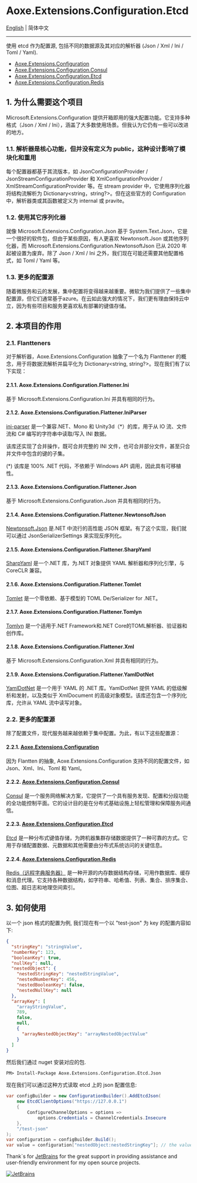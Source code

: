 # Aoxe.Extensions.Configuration.Etcd

[English](README.md) | 简体中文

---

使用 etcd 作为配置源, 包括不同的数据源及其对应的解析器 (Json / Xml / Ini / Toml / Yaml).

- [Aoxe.Extensions.Configuration](https://github.com/AoxeTech/Aoxe.Extensions.Configuration)
- [Aoxe.Extensions.Configuration.Consul](https://github.com/AoxeTech/Aoxe.Extensions.Configuration.Consul)
- [Aoxe.Extensions.Configuration.Etcd](https://github.com/AoxeTech/Aoxe.Extensions.Configuration.Etcd)
- [Aoxe.Extensions.Configuration.Redis](https://github.com/AoxeTech/Aoxe.Extensions.Configuration.Redis)

## 1. 为什么需要这个项目

Microsoft.Extensions.Configuration 提供开箱即用的强大配置功能。它支持多种格式（Json / Xml / Ini），涵盖了大多数使用场景。但我认为它仍有一些可以改进的地方。

### 1.1. 解析器是核心功能，但并没有定义为 public，这种设计影响了模块化和重用

每个配置器都基于其流版本，如 JsonConfigurationProvider / JsonStreamConfigurationProvider 和 XmlConfigurationProvider / XmlStreamConfigurationProvider 等。在 stream provider 中，它使用序列化器将结构流解析为 Dictionary<string，string?>。但在这些官方的 Configuration 中，解析器类或其函数被定义为 internal 或 pravite。

### 1.2. 使用其它序列化器

就像 Microsoft.Extensions.Configuration.Json 基于 System.Text.Json，它是一个很好的软件包，但由于某些原因，有人更喜欢 Newtonsoft.Json 或其他序列化器，而 Microsoft.Extensions.Configuration.NewtonsoftJson 已从 2020 年起被设置为废弃。除了 Json / Xml / Ini 之外，我们现在可能还需要其他配置格式，如 Toml / Yaml 等。

### 1.3. 更多的配置源

随着微服务和云的发展，集中配置将变得越来越重要。微软为我们提供了一些集中配置源，但它们通常基于azure。在云如此强大的情况下，我们更有理由保持云中立，因为有些项目和服务更喜欢私有部署的键值存储。

## 2. 本项目的作用

### 2.1. Flantteners

对于解析器，Aoxe.Extensions.Configuration 抽象了一个名为 Flanttener 的概念，用于将数据流解析并扁平化为 Dictionary<string, string?>。现在我们有了以下实现：

#### 2.1.1. Aoxe.Extensions.Configuration.Flattener.Ini

基于 Microsoft.Extensions.Configuration.Ini 并具有相同的行为。

#### 2.1.2. Aoxe.Extensions.Configuration.Flattener.IniParser

[ini-parser](https://github.com/rickyah/ini-parser) 是一个兼容.NET、Mono 和 Unity3d（*）的库，用于从 IO 流、文件流和 C# 编写的字符串中读取/写入 INI 数据。

该库还实现了合并操作，既可合并完整的 INI 文件，也可合并部分文件，甚至只合并文件中包含的键的子集。

(*) 该库是 100% .NET 代码，不依赖于 Windows API 调用，因此具有可移植性。

#### 2.1.3. Aoxe.Extensions.Configuration.Flattener.Json

基于 Microsoft.Extensions.Configuration.Json 并具有相同的行为。

#### 2.1.4. Aoxe.Extensions.Configuration.Flattener.NewtonsoftJson

[Newtonsoft.Json](https://github.com/JamesNK/Newtonsoft.Json) 是.NET 中流行的高性能 JSON 框架。有了这个实现，我们就可以通过 JsonSerializerSettings 来实现反序列化。

#### 2.1.5. Aoxe.Extensions.Configuration.Flattener.SharpYaml

[SharpYaml](https://github.com/xoofx/SharpYaml) 是一个.NET 库，为.NET 对象提供 YAML 解析器和序列化引擎，与 CoreCLR 兼容。

#### 2.1.6. Aoxe.Extensions.Configuration.Flattener.Tomlet

[Tomlet](https://github.com/SamboyCoding/Tomlet) 是一个零依赖、基于模型的 TOML De/Serializer for .NET。

#### 2.1.7. Aoxe.Extensions.Configuration.Flattener.Tomlyn

[Tomlyn](https://github.com/xoofx/Tomlyn) 是一个适用于.NET Framework和.NET Core的TOML解析器、验证器和创作库。

#### 2.1.8. Aoxe.Extensions.Configuration.Flattener.Xml

基于 Microsoft.Extensions.Configuration.Xml 并具有相同的行为。

#### 2.1.9. Aoxe.Extensions.Configuration.Flattener.YamlDotNet

[YamlDotNet](https://github.com/aaubry/YamlDotNet) 是一个用于 YAML 的 .NET 库。YamlDotNet 提供 YAML 的低级解析和发射，以及类似于 XmlDocument 的高级对象模型。该库还包含一个序列化库，允许从 YAML 流中读写对象。

### 2.2. 更多的配置源

除了配置文件，现代服务越来越依赖于集中配置。为此，有以下这些配置源：

#### 2.2.1. [Aoxe.Extensions.Configuration](https://github.com/AoxeTech/Aoxe.Extensions.Configuration)

因为 Flantten 的抽象, Aoxe.Extensions.Configuration 支持不同的配置文件，如 Json、Xml、Ini、Toml 和 Yaml。

#### 2.2.2. [Aoxe.Extensions.Configuration.Consul](https://github.com/AoxeTech/Aoxe.Extensions.Configuration.Consul)

[Consul](https://www.consul.io/) 是一个服务网络解决方案，它提供了一个具有服务发现、配置和分段功能的全功能控制平面。它的设计目的是在分布式基础设施上轻松管理和保障服务间通信。

#### 2.2.3. [Aoxe.Extensions.Configuration.Etcd](https://github.com/AoxeTech/Aoxe.Extensions.Configuration.Etcd)

[Etcd](https://etcd.io/) 是一种分布式键值存储，为跨机器集群存储数据提供了一种可靠的方式。它用于存储配置数据、元数据和其他需要由分布式系统访问的关键信息。

#### 2.2.4. [Aoxe.Extensions.Configuration.Redis](https://github.com/AoxeTech/Aoxe.Extensions.Configuration.Redis)

[Redis（远程字典服务器）](https://redis.io/) 是一种开源的内存数据结构存储，可用作数据库、缓存和消息代理。它支持各种数据结构，如字符串、哈希值、列表、集合、排序集合、位图、超日志和地理空间索引。

## 3. 如何使用

以一个 json 格式的配置为例, 我们现在有一个以 "test-json" 为 key 的配置内容如下:

```json
{
  "stringKey": "stringValue",
  "numberKey": 123,
  "booleanKey": true,
  "nullKey": null,
  "nestedObject": {
    "nestedStringKey": "nestedStringValue",
    "nestedNumberKey": 456,
    "nestedBooleanKey": false,
    "nestedNullKey": null
  },
  "arrayKey": [
    "arrayStringValue",
    789,
    false,
    null,
    {
      "arrayNestedObjectKey": "arrayNestedObjectValue"
    }
  ]
}
```

然后我们通过 nuget 安装对应的包.

```shell
PM> Install-Package Aoxe.Extensions.Configuration.Etcd.Json
```

现在我们可以通过这种方式读取 etcd 上的 json 配置信息:

```csharp
var configBuilder = new ConfigurationBuilder().AddEtcdJson(
    new EtcdClientOptions("https://127.0.0.1")
    {
        ConfigureChannelOptions = options =>
            options.Credentials = ChannelCredentials.Insecure
    },
    "/test-json"
);
var configuration = configBuilder.Build();
var value = configuration["nestedObject:nestedStringKey"]; // the value is "nestedStringValue"
```

Thank`s for [JetBrains](https://www.jetbrains.com/) for the great support in providing assistance and user-friendly environment for my open source projects.

[![JetBrains](https://resources.jetbrains.com/storage/products/company/brand/logos/jb_beam.svg?_gl=1*f25lxa*_ga*MzI3ODk2MjY0LjE2NzA0NjY4MDQ.*_ga_9J976DJZ68*MTY4OTY4NzY5OS4zNC4xLjE2ODk2ODgwMDAuNTMuMC4w)](https://www.jetbrains.com/community/opensource/#support)
